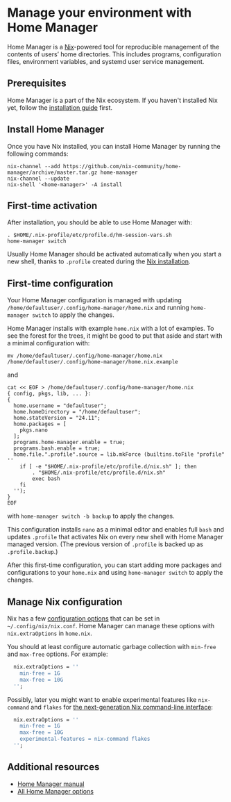 # Manage your environment with Home Manager

Home Manager is a [Nix](install.md)-powered tool for reproducible management of the contents of users’ home directories. This includes programs, configuration files, environment variables, and systemd user service management.


## Prerequisites

Home Manager is a part of the Nix ecosystem. If you haven't installed Nix yet, follow the [installation guide](install.md) first.


## Install Home Manager

Once you have Nix installed, you can install Home Manager by running the following commands:

```console
nix-channel --add https://github.com/nix-community/home-manager/archive/master.tar.gz home-manager
nix-channel --update
nix-shell '<home-manager>' -A install
```


## First-time activation

After installation, you should be able to use Home Manager with:

```console
. $HOME/.nix-profile/etc/profile.d/hm-session-vars.sh
home-manager switch
```

Usually Home Manager should be activated automatically when you start a new shell, thanks to `.profile` created during the [Nix installation](install.md).


## First-time configuration

Your Home Manager configuration is managed with updating `/home/defaultuser/.config/home-manager/home.nix` and running `home-manager switch` to apply the changes.

Home Manager installs with example `home.nix` with a lot of examples. To see the forest for the trees, it might be good to put that aside and start with a minimal configuration with:

```console
mv /home/defaultuser/.config/home-manager/home.nix /home/defaultuser/.config/home-manager/home.nix.example
```

and

```console
cat << EOF > /home/defaultuser/.config/home-manager/home.nix
{ config, pkgs, lib, ... }:
{
  home.username = "defaultuser";
  home.homeDirectory = "/home/defaultuser";
  home.stateVersion = "24.11";
  home.packages = [
    pkgs.nano
  ];
  programs.home-manager.enable = true;
  programs.bash.enable = true;
  home.file.".profile".source = lib.mkForce (builtins.toFile "profile" ''
    if [ -e "$HOME/.nix-profile/etc/profile.d/nix.sh" ]; then
        . "$HOME/.nix-profile/etc/profile.d/nix.sh"
        exec bash
    fi
  '');
}
EOF
```

with `home-manager switch -b backup` to apply the changes.

This configuration installs `nano` as a minimal editor and enables full `bash` and updates `.profile` that activates Nix on every new shell with Home Manager managed version. (The previous version of `.profile` is backed up as `.profile.backup`.)

After this first-time configuration, you can start adding more packages and configurations to your `home.nix` and using `home-manager switch` to apply the changes.


## Manage Nix configuration

Nix has a few [configuration options](https://nix.dev/manual/nix/2.24/command-ref/conf-file.html?highlight=min-free#available-settings) that can be set in `~/.config/nix/nix.conf`. Home Manager can manage these options with `nix.extraOptions` in `home.nix`.

You should at least configure automatic garbage collection with `min-free` and `max-free` options. For example:

```nix
  nix.extraOptions = ''
    min-free = 1G
    max-free = 10G
  '';
```

Possibly, later you might want to enable experimental features like `nix-command` and `flakes` for [the next-generation Nix command-line interface](https://nix.dev/manual/nix/2.24/command-ref/experimental-commands):

```nix
  nix.extraOptions = ''
    min-free = 1G
    max-free = 10G
    experimental-features = nix-command flakes
  '';
```


## Additional resources

* [Home Manager manual](https://nix-community.github.io/home-manager/index.xhtml)
* [All Home Manager options](https://nix-community.github.io/home-manager/options.xhtml)